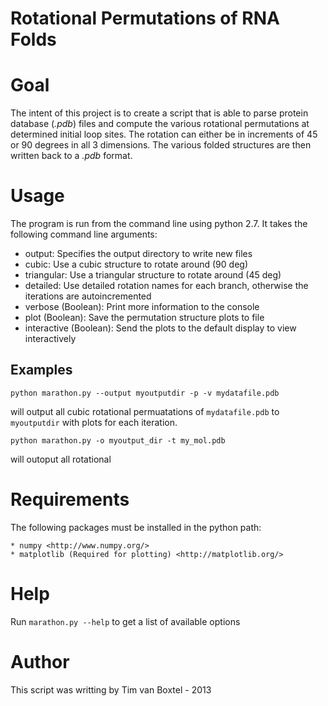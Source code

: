 Rotational Permutations of RNA Folds
=====================================


# Goal

The intent of this project is to create a script that is able to parse protein database (*.pdb*) files
and compute the various rotational permutations at determined initial loop sites.  The rotation
can either be in increments of 45 or 90 degrees in all 3 dimensions.  The various folded structures
are then written back to a *.pdb* format.

# Usage

The program is run from the command line using python 2.7.  It takes the following command line arguments:

* output: Specifies the output directory to write new files
* cubic: Use a cubic structure to rotate around (90 deg)
* triangular: Use a triangular structure to rotate around (45 deg)
* detailed:  Use detailed rotation names for each branch, otherwise the iterations are autoincremented 
* verbose (Boolean): Print more information to the console
* plot (Boolean): Save the permutation structure plots to file
* interactive (Boolean): Send the plots to the default display to view interactively
	

## Examples

`python marathon.py --output myoutputdir -p -v mydatafile.pdb`
	
will output all cubic rotational permuatations of `mydatafile.pdb` to `myoutputdir` with plots for each iteration.

`python marathon.py -o myoutput_dir -t my_mol.pdb`

will outoput all rotational	

# Requirements

The following packages must be installed in the python path:

	* numpy <http://www.numpy.org/>
	* matplotlib (Required for plotting) <http://matplotlib.org/>

# Help

Run `marathon.py --help` to get a list of available options

# Author

This script was writting by Tim van Boxtel - 2013
